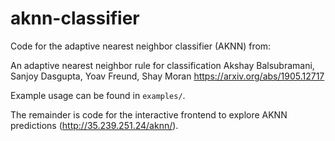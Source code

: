 # aknn-classifier
Code for the adaptive nearest neighbor classifier (AKNN) from:

An adaptive nearest neighbor rule for classification
Akshay Balsubramani, Sanjoy Dasgupta, Yoav Freund, Shay Moran
https://arxiv.org/abs/1905.12717

Example usage can be found in `examples/`.

The remainder is code for the interactive frontend to explore AKNN predictions (http://35.239.251.24/aknn/).
